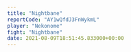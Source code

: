 ```yaml
---
title: "Nightbane"
reportCode: "AY1wQfdJ3FnWykmL"
player: "Nekonome"
fight: "Nightbane"
date: 2021-08-09T18:51:45.833000+00:00
---
```

